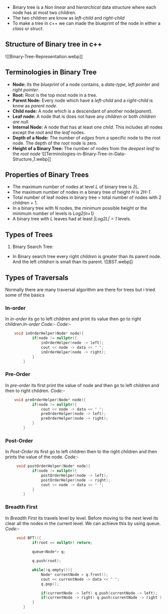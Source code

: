 - Binary tree is a *Non linear* and *hierarchical* data structure where each node has at most two children.
- The two children are know as *left-child* and *right-child*
- To make a tree in c++ we can made the blueprint of the node in either a *class* or *struct*.

## Structure of Binary tree in c++
![[Binary-Tree-Representation.webp]]

## Terminologies in Binary Tree
- **Node:** Its the *blueprint* of a node contains, a *data-type*, *left pointer* and *right pointer*.
- **Root:** Root is the top most node in a tree.
- **Parent Node:** Every node which have a *left-child* and a *right-child* is know as *parent node*.
- **Child node:** A node which is a descendant of another node(*parent*).
- **Leaf node:** A node that is does not have any *children* or both *children are null*.
- **Internal Node:** A node that has at least one *child*. This includes all nodes except the *root* and the *leaf* nodes.
- **Depth of a Node:** The number of *edges* from a specific node to the root node. The depth of the *root* node is zero.
- **Height of a Binary Tree:** The number of nodes from the *deepest leaf* to the *root node*
 ![[Terminologies-in-Binary-Tree-in-Data-Structure_1.webp]]

## Properties of Binary Trees
- The maximum number of nodes at level *L* of binary tree is *2L*.
- The maximum number of nodes in a binary tree of height *H* is *2H-1*.
- Total number of leaf nodes in binary tree = total number of nodes with 2 children + 1.
- In a binary tree with *N* nodes, the minimum possible height or the minimum number of levels is *Log2(n+1)*
- A binary tree with *L* leaves had at least *|Log2L| = 1* levels.


## Types of Trees
1. Binary Search Tree:

- In Binary search tree every right *children* is greater than its parent node. And the left *children* is small than its parent.
 ![[BST.webp]]
## Types of Traversals

Normally there are many traversal algorithm are there for trees but i tried some of the basics
### In-order
  In *in-order* its go to left children and print its value then go to right children.*In-order Code:-*
	 *Code:-*
```c++
	void inOrderHelper(Node* node){
            if(node != nullptr){
                inOrderHelper(node -> left);
                cout << node -> data << " ";
                inOrderHelper(node -> right);
            }
        }
```
### Pre-Order
In *pre-order* its first print the value of node and then go to left children and then to right children.
	*Code:-*
```c++
	void preOrderHelper(Node* node){
            if(node != nullptr){
                cout << node -> data << " ";
                preOrderHelper(node -> left);
                preOrderHelper(node -> right);
            }
        }
```
### Post-Order
 In *Post-Order* its first go to left children then to the right children and then prints the value of the node.
	*Code:-*
```c++
	 void postOrderHelper(Node* node){
            if(node != nullptr){
                postOrderHelper(node -> left);
                postOrderHelper(node -> right);
                cout << node -> data << " ";
            }
        }
```
### Breadth First
In *Breadth First* its travels level by level. Before moving to the next level its clear all the nodes in the current level. We can achieve this by using queue.
	*Code:-*
```c++
	 void BFT(){
            if(root == nullptr) return;
    
            queue<Node*> q;

            q.push(root);

            while(!q.empty()){
                Node* currentNode = q.front();
                cout << currentNode -> data << " ";
                q.pop();

                if(currentNode -> left) q.push(currentNode -> left);
                if(currentNode -> right) q.push(currentNode -> right );
            }
        }
```

